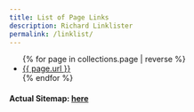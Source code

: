 ```yaml
---
title: List of Page Links
description: Richard Linklister
permalink: /linklist/
---
```


<ul class="display-columns display-columns--three display-columns__close-gap slide-up-half">
  {% for page in collections.page | reverse %}<li><a href="{{ page.url }}">{{ page.url }}</a></li>{% endfor %}
</ul>

#### Actual Sitemap: [here](/sitemap.xml)
